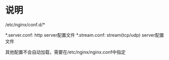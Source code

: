 # 说明

/etc/nginx/conf.d/*

*.server.conf: http server配置文件
*.stream.conf: stream(tcp/udp) server配置文件

其他配置不会自动加载，需要在/etc/nginx/nginx.conf中指定